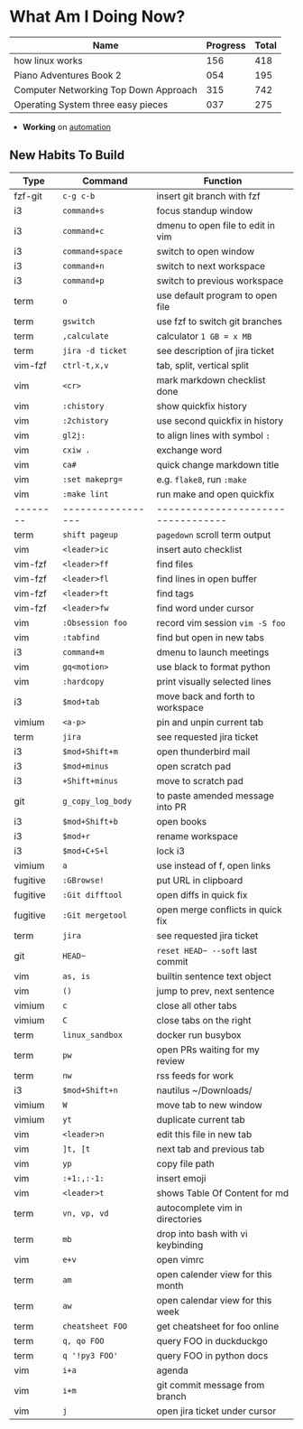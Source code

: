 # What Am I Doing Now?

| Name                                  | Progress | Total |
| ------------------------------------- | -------- | ----- |
| how linux works                       | 156      | 418   |
| Piano Adventures Book 2               | 054      | 195   |
| Computer Networking Top Down Approach | 315      | 742   |
| Operating System three easy pieces    | 037      | 275   |

- **Working** on [automation](./automation.md)

## New Habits To Build

| Type     | Command           | Function                           |
| -------- | ----------------- | ---------------------------------- |
| fzf-git  | `c-g c-b`         | insert git branch with fzf         |
| i3       | `command+s`       | focus standup window               |
| i3       | `command+c`       | dmenu to open file to edit in vim  |
| i3       | `command+space`   | switch to open window              |
| i3       | `command+n`       | switch to next workspace           |
| i3       | `command+p`       | switch to previous workspace       |
| term     | `o`               | use default program to open file   |
| term     | `gswitch`         | use fzf to switch git branches     |
| term     | `,calculate`      | calculator `1 GB = x MB`           |
| term     | `jira -d ticket`  | see description of jira ticket     |
| vim-fzf  | `ctrl-t,x,v`      | tab, split, vertical split         |
| vim      | `<cr>`            | mark markdown checklist done       |
| vim      | `:chistory`       | show quickfix history              |
| vim      | `:2chistory`      | use second quickfix in history     |
| vim      | `gl2j:`           | to align lines with symbol `:`     |
| vim      | `cxiw .`          | exchange word                      |
| vim      | `ca#`             | quick change markdown title        |
| vim      | `:set makeprg=`   | e.g. `flake8`, run `:make`         |
| vim      | `:make lint`      | run make and open quickfix         |
| -------- | ----------------- | ---------------------------------- |
| term     | `shift pageup`    | `pagedown` scroll term output      |
| vim      | `<leader>ic`      | insert auto checklist              |
| vim-fzf  | `<leader>ff`      | find files                         |
| vim-fzf  | `<leader>fl`      | find lines in open buffer          |
| vim-fzf  | `<leader>ft`      | find tags                          |
| vim-fzf  | `<leader>fw`      | find word under cursor             |
| vim      | `:Obsession foo`  | record vim session `vim -S foo`    |
| vim      | `:tabfind`        | find but open in new tabs          |
| i3       | `command+m`       | dmenu to launch meetings           |
| vim      | `gq<motion>`      | use black to format python         |
| vim      | `:hardcopy`       | print visually selected lines      |
| i3       | `$mod+tab`        | move back and forth to workspace   |
| vimium   | `<a-p>`           | pin and unpin current tab          |
| term     | `jira`            | see requested jira ticket          |
| i3       | `$mod+Shift+m`    | open thunderbird mail              |
| i3       | `$mod+minus`      | open scratch pad                   |
| i3       | `+Shift+minus`    | move to scratch pad                |
| git      | `g_copy_log_body` | to paste amended message into PR   |
| i3       | `$mod+Shift+b`    | open books                         |
| i3       | `$mod+r`          | rename workspace                   |
| i3       | `$mod+C+S+l`      | lock i3                            |
| vimium   | `a`               | use instead of f, open links       |
| fugitive | `:GBrowse!`       | put URL in clipboard               |
| fugitive | `:Git difftool`   | open diffs in quick fix            |
| fugitive | `:Git mergetool`  | open merge conflicts in quick fix  |
| term     | `jira`            | see requested jira ticket          |
| git      | `HEAD~`           | `reset HEAD~ --soft` last commit   |
| vim      | `as, is`          | builtin sentence text object       |
| vim      | `()`              | jump to prev, next sentence        |
| vimium   | `c`               | close all other tabs               |
| vimium   | `C`               | close tabs on the right            |
| term     | `linux_sandbox`   | docker run busybox                 |
| term     | `pw`              | open PRs waiting for my review     |
| term     | `nw`              | rss feeds for work                 |
| i3       | `$mod+Shift+n`    | nautilus ~/Downloads/              |
| vimium   | `W`               | move tab to new window             |
| vimium   | `yt`              | duplicate  current tab             |
| vim      | `<leader>n`       | edit this file in new tab          |
| vim      | `]t, [t`          | next tab and previous tab          |
| vim      | `yp`              | copy file path                     |
| vim      | `:+1:,:-1:`       | insert emoji                       |
| vim      | `<leader>t`       | shows Table Of Content for md      |
| term     | `vn, vp, vd`      | autocomplete vim in directories    |
| term     | `mb`              | drop into bash with vi keybinding  |
| vim      | `e+v`             | open vimrc                         |
| term     | `am`              | open calender view for this month  |
| term     | `aw`              | open calendar view for this week   |
| term     | `cheatsheet FOO`  | get cheatsheet for foo online      |
| term     | `q, qo FOO`       | query FOO in duckduckgo            |
| term     | `q '!py3 FOO'`    | query FOO in python docs           |
| vim      | `i+a`             | agenda                             |
| vim      | `i+m`             | git commit message from branch     |
| vim      | `j`               | open jira ticket under cursor      |
